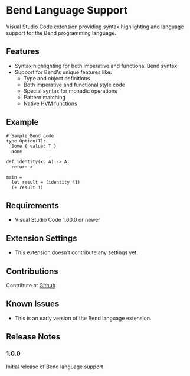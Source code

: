 # Bend Language Support

Visual Studio Code extension providing syntax highlighting and language support for the Bend programming language.

## Features

- Syntax highlighting for both imperative and functional Bend syntax
- Support for Bend's unique features like:
  - Type and object definitions
  - Both imperative and functional style code
  - Special syntax for monadic operations
  - Pattern matching
  - Native HVM functions


## Example

```bend
# Sample Bend code
type Option(T):
  Some { value: T }
  None

def identity(x: A) -> A:
  return x

main =
  let result = (identity 41)
  (+ result 1)
```

## Requirements

- Visual Studio Code 1.60.0 or newer

## Extension Settings

- This extension doesn't contribute any settings yet.

## Contributions
Contribute at [Github](https://github.com/ppmpreetham/bend-syntax-highlighter)
## Known Issues

- This is an early version of the Bend language extension.
## Release Notes
### 1.0.0

Initial release of Bend language support